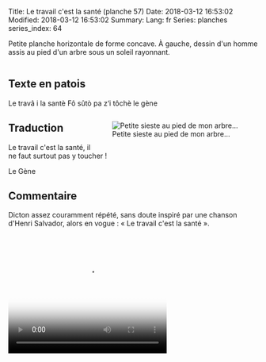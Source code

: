 Title: Le travail c'est la santé (planche 57)
Date: 2018-03-12 16:53:02
Modified: 2018-03-12 16:53:02
Summary: 
Lang: fr
Series: planches
series_index: 64

<p style="text-align:justify;">Petite planche horizontale de forme
concave. À gauche, dessin d'un homme assis au pied d'un arbre sous un
soleil rayonnant.</p>

<figure class="image-block" style="float: center;">
  <img alt="" src="{static}/images/planche_57.png">
  <figcaption style="max-width: 750px"></figcaption>
</figure>

## Texte en patois

Le travâ i la santè Fô sûtò pa z‘i tôchè le gène

<figure class="image-block" style="float: right;">
  <img alt="Petite sieste au pied de mon arbre…" src="{static}/images/planche_57_dessin.png">
  <figcaption style="max-width: 300px">Petite sieste au pied de mon arbre…</figcaption>
</figure>

## Traduction

Le travail c'est la santé, il ne faut surtout pas y toucher !

Le Gène

## Commentaire

Dicton assez couramment répété, sans doute inspiré par une chanson
d'Henri Salvador, alors en vogue : « Le travail c'est la santé ».

<video width="320" height="240" controls
  poster="{static}/images/thumbnails/video_57.jpg">
  <source src="https://d1njpgd0ygatdn.cloudfront.net/video_57.mp4" type="video/mp4">
</video>
